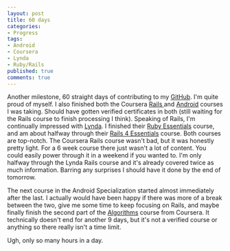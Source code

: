 ```yaml
---
layout: post
title: 60 days
categories:
- Progress
tags:
- Android
- Coursera
- Lynda
- Ruby/Rails
published: true
comments: true
---
```


Another milestone, 60 straight days of contributing to my <a href="https://github.com/TaylorHuston" target="_blank">GitHub</a>. I'm quite proud of myself. I also finished both the Coursera <a href="https://class.coursera.org/webapplications-003" target="_blank">Rails </a>and <a href="https://www.coursera.org/account/accomplishments/certificate/3EV3GP8MUW" target="_blank">Android</a> courses I was taking. Should have gotten verified certificates in both (still waiting for the Rails course to finish processing I think). Speaking of Rails, I'm continually impressed with <a href="http://www.lynda.com/" target="_blank">Lynda</a>. I finished their <a href="http://www.lynda.com/ViewCertificate/E2C415354F124097B7F4422CADA35F49" target="_blank">Ruby Essentials</a> course, and am about halfway through their <a href="http://www.lynda.com/Ruby-Rails-tutorials/Ruby-Rails-4-Essential-Training/139989-2.html" target="_blank">Rails 4 Essentials</a> course. Both courses are top-notch. The Coursera Rails course wasn't bad, but it was honestly pretty light. For a 6 week course there just wasn't a lot of content. You could easily power through it in a weekend if you wanted to. I'm only halfway through the Lynda Rails course and it's already covered twice as much information. Barring any surprises I should have it done by the end of tomorrow.

The next course in the Android Specialization started almost immediately after the last. I actually would have been happy if there was more of a break between the two, give me some time to keep focusing on Rails, and maybe finally finish the second part of the <a href="https://class.coursera.org/algs4partII-005/" target="_blank">Algorithms</a> course from Coursera. It technically doesn't end for another 9 days, but it's not a verified course or anything so there really isn't a time limit.

Ugh, only so many hours in a day.
